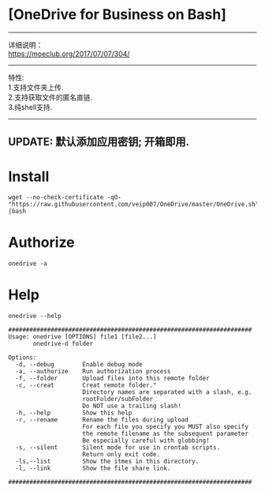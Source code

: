 # [OneDrive for Business on Bash]

-------------------------------------------------------------------------
详细说明：         
https://moeclub.org/2017/07/07/304/       

-------------------------------------------------------------------------
特性:      
1.支持文件夹上传.      
2.支持获取文件的匿名直链.     
3.纯shell支持.      

-------------------------------------------------------------------------
UPDATE:
默认添加应用密钥; 开箱即用.
-------------------------------------------------------------------------

# Install
```
wget --no-check-certificate -qO- "https://raw.githubusercontent.com/veip007/OneDrive/master/OneDrive.sh" |bash

```
# Authorize
```
onedrive -a

```
# Help
```
onedrive --help

#####################################################################
Usage: onedrive [OPTIONS] file1 [file2...]
       onedrive-d folder

Options:
  -d, --debug        Enable debug mode
  -a, --authorize    Run authorization process
  -f, --folder       Upload files into this remote folder
  -c, --creat        Creat remote folder."
                     Directory names are separated with a slash, e.g.
                     rootFolder/subFolder
                     Do NOT use a trailing slash!
  -h, --help         Show this help
  -r, --rename       Rename the files during upload
                     For each file you specify you MUST also specify
                     the remote filename as the subsequent parameter
                     Be especially careful with globbing!
  -s, --silent       Silent mode for use in crontab scripts.
                     Return only exit code.
  -ls,--list         Show the itmes in this directory.
  -l, --link         Show the file share link.
      
#####################################################################
      
```

